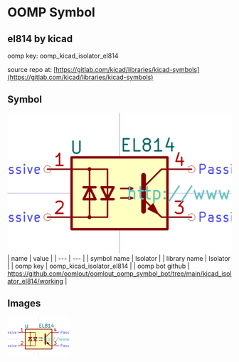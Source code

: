 # OOMP Symbol  
## el814  by kicad  
  
oomp key: oomp_kicad_isolator_el814  
  
source repo at: [https://gitlab.com/kicad/libraries/kicad-symbols](https://gitlab.com/kicad/libraries/kicad-symbols)  
## Symbol  
  
[![working.png](working_600.png)](working.png)  
| name | value | 
| --- | --- | 
| symbol name | Isolator | 
| library name | Isolator | 
| oomp key | oomp_kicad_isolator_el814 | 
| oomp bot github | https://github.com/oomlout/oomlout_oomp_symbol_bot/tree/main/kicad_isolator_el814/working | 
## Images  
  
[![working.png](working_140.png)](working.png)  
